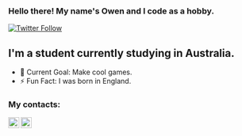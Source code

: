 ### Hello there! My name's Owen and I code as a hobby.

[![Twitter Follow](https://img.shields.io/twitter/follow/Scroojalix?color=1DA1F2&logo=twitter&style=for-the-badge)](https://twitter.com/intent/follow?original_referer=https%3A%2F%2Fgithub.com%2FScroojalix&screen_name=Scroojalix)

## I'm a student currently studying in Australia.
- 🥅 Current Goal: Make cool games.
- ⚡ Fun Fact: I was born in England.

### My contacts:

[<img align="left" alt="Scroojalix | YouTube" width="22px" src="https://cdn.jsdelivr.net/npm/simple-icons@v3/icons/youtube.svg" />][youtube]
[<img align="left" alt="Scroojalix | Twitter" width="22px" src="https://cdn.jsdelivr.net/npm/simple-icons@v3/icons/twitter.svg" />][twitter]


[twitter]: https://twitter.com/scroojalix
[youtube]: https://www.youtube.com/channel/UCu2Qx708xKTiQc2eiaoXAAg